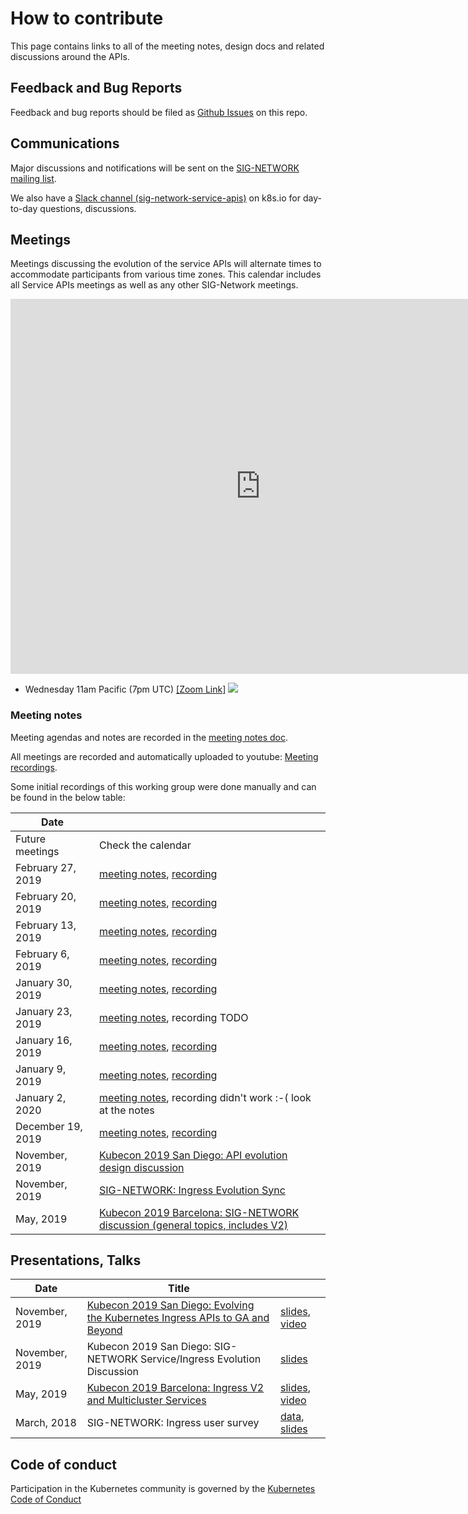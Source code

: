# How to contribute

This page contains links to all of the meeting notes, design docs and related
discussions around the APIs.

## Feedback and Bug Reports

Feedback and bug reports should be filed as [Github Issues][gh-issues] on this repo.

[gh-issues]: https://github.com/kubernetes-sigs/service-apis/issues/new/choose

## Communications

Major discussions and notifications will be sent on the [SIG-NETWORK mailing
list][signetg].

We also have a [Slack channel (sig-network-service-apis)][slack] on k8s.io for day-to-day
questions, discussions.

[signetg]: https://groups.google.com/forum/#!forum/kubernetes-sig-network
[slack]: https://kubernetes.slack.com/archives/CR0H13KGA

## Meetings

Meetings discussing the evolution of the service APIs will alternate times to
accommodate participants from various time zones. This calendar includes all
Service APIs meetings as well as any other SIG-Network meetings.

<iframe
  src="https://calendar.google.com/calendar/embed?src=88fe1l3qfn2b6r11k8um5am76c%40group.calendar.google.com"
  style="border: 0" width="800" height="600" frameborder="0"
  scrolling="no">
</iframe>

* Wednesday 11am Pacific (7pm UTC) <a target="_blank" href="https://zoom.us/j/441530404">[Zoom Link]</a> <a target="_blank" href="https://calendar.google.com/event?action=TEMPLATE&tmeid=MjUxOHEzdXNpZWwxYmRmYXFidGltbWU1dWFfMjAyMDEyMDJUMTkwMDAwWiA4OGZlMWwzcWZuMmI2cjExazh1bTVhbTc2Y0Bn&tmsrc=88fe1l3qfn2b6r11k8um5am76c%40group.calendar.google.com&scp=ALL"><img border="0" src="https://www.google.com/calendar/images/ext/gc_button1_en.gif"></a>

### Meeting notes

Meeting agendas and notes are recorded in the [meeting notes doc][meeting-notes].

All meetings are recorded and automatically uploaded to youtube:
[Meeting recordings](https://www.youtube.com/playlist?list=PL69nYSiGNLP2E8vmnqo5MwPOY25sDWIxb).

Some initial recordings of this working group were done manually and can be
found in the below table:

| Date               |                                |
|--------------------|--------------------------------|
| Future meetings    | Check the calendar             |
| February 27, 2019  | [meeting notes][meeting-notes], [recording](https://youtu.be/QoInpFSTQbQ)   |
| February 20, 2019  | [meeting notes][meeting-notes], [recording](https://youtu.be/i_oDQuPEhd8)   |
| February 13, 2019  | [meeting notes][meeting-notes], [recording](https://youtu.be/bdFLubKi9_0)   |
| February 6, 2019   | [meeting notes][meeting-notes], [recording](https://youtu.be/XvpCFaTrtBA)   |
| January 30, 2019   | [meeting notes][meeting-notes], [recording](https://youtu.be/cTTqIR3muGk)   |
| January 23, 2019   | [meeting notes][meeting-notes], recording TODO |
| January 16, 2019   | [meeting notes][meeting-notes], [recording](https://youtu.be/ydA-epcZJQo)   |
| January 9, 2019    | [meeting notes][meeting-notes], [recording](https://youtu.be/C3zO67lXGrg)   |
| January 2, 2020    | [meeting notes][meeting-notes], recording didn't work :-( look at the notes |
| December 19, 2019  | [meeting notes][meeting-notes], [recording](https://youtu.be/FIcySpPkGa4)   |
| November, 2019     | [Kubecon 2019 San Diego: API evolution design discussion][kubecon-2019-na-design-discussion] |
| November, 2019     | [SIG-NETWORK: Ingress Evolution Sync][sig-net-2019-11-sync] |
| May, 2019          | [Kubecon 2019 Barcelona: SIG-NETWORK discussion (general topics, includes V2)][kubecon-2019-eu-discussion] |

[kubecon-2019-na-design-discussion]: https://docs.google.com/document/d/1l_SsVPLMBZ7lm_T4u7ZDBceTTUY71-iEQUPWeOdTAxM/preview
[kubecon-2019-eu-discussion]: https://docs.google.com/document/d/1n8AaDiPXyZHTosm1dscWhzpbcZklP3vd11fA6L6ajlY/preview
[sig-net-2019-11-sync]: https://docs.google.com/document/d/1AqBaxNX0uS0fb_fSpVL9c8TmaSP7RYkWO8U_SdJH67k/preview
[meeting-notes]: https://docs.google.com/document/d/1eg-YjOHaQ7UD28htdNxBR3zufebozXKyI28cl2E11tU/edit

## Presentations, Talks

| Date           | Title |    |
|----------------|-------|----|
| November, 2019 | [Kubecon 2019 San Diego: Evolving the Kubernetes Ingress APIs to GA and Beyond][2019-kubecon-na-slides] | [slides][2019-kubecon-na-slides], [video][2019-kubecon-na-video]|
| November, 2019 | Kubecon 2019 San Diego: SIG-NETWORK Service/Ingress Evolution Discussion | [slides][2019-kubecon-na-community-slides] |
| May, 2019      | [Kubecon 2019 Barcelona: Ingress V2 and Multicluster Services][2019-kubecon-eu] | [slides][2019-kubecon-eu-slides], [video][2019-kubecon-eu-video]|
| March, 2018    | SIG-NETWORK: Ingress user survey | [data][survey-data], [slides][survey-slides] |

[2019-kubecon-na]: https://kccncna19.sched.com/event/UaYG/evolving-the-kubernetes-ingress-apis-to-ga-and-beyond-christopher-m-luciano-ibm-bowei-du-google
[2019-kubecon-na-slides]: https://static.sched.com/hosted_files/kccncna19/a5/Kubecon%20San%20Diego%202019%20-%20Evolving%20the%20Kubernetes%20Ingress%20APIs%20to%20GA%20and%20Beyond%20%5BPUBLIC%5D.pdf
[2019-kubecon-na-video]: https://www.youtube.com/watch?v=cduG0FrjdJA
[2019-kubecon-eu]: https://kccnceu19.sched.com/event/MPb6/ingress-v2-and-multicluster-services-rohit-ramkumar-bowei-du-google
[2019-kubecon-eu-slides]: https://static.sched.com/hosted_files/kccnceu19/97/%5Bwith%20speaker%20notes%5D%20Kubecon%20EU%202019_%20Ingress%20V2%20%26%20Multi-Cluster%20Services.pdf
[2019-kubecon-eu-video]: https://www.youtube.com/watch?v=Ne9UJL6irXY&t=1s
[survey-data]: https://github.com/bowei/k8s-ingress-survey-2018
[survey-slides]: https://github.com/bowei/k8s-ingress-survey-2018/blob/master/survey.pdf
[2019-kubecon-na-community-slides]: https://docs.google.com/presentation/d/1s0scrQCCFLJMVjjGXGQHoV6_4OIZkaIGjwj4wpUUJ7M

## Code of conduct

Participation in the Kubernetes community is governed by the [Kubernetes Code of
Conduct](https://github.com/kubernetes/community/blob/master/code-of-conduct.md)
